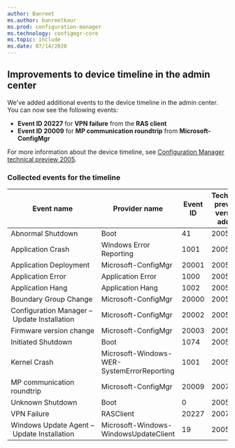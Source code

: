 ```yaml
---
author: Banreet
ms.author: banreetkaur
ms.prod: configuration-manager
ms.technology: configmgr-core
ms.topic: include
ms.date: 07/14/2020
---
```


## <a name="bkmk_timeline"></a> Improvements to device timeline in the admin center
<!--7141381-->

We've added additional events to the device timeline in the admin center. You can now see the following events:

- **Event ID 20227** for **VPN failure** from the **RAS client**
- **Event ID 20009** for **MP communication roundtrip** from **Microsoft-ConfigMgr**

For more information about the device timeline, see [Configuration Manager technical preview 2005](../../technical-preview-2005.md#bkmk_timeline).  

### Collected events for the timeline

|Event name|Provider name|Event ID|Technical preview version added|
|---|---|---|---|
|Abnormal Shutdown|Boot|41|2005|
|Application Crash|Windows Error Reporting|1001|2005|
|Application Deployment|Microsoft-ConfigMgr|20001|2005|
|Application Error|Application Error|1000|2005|
|Application Hang|Application Hang|1002|2005|
|Boundary Group Change|Microsoft-ConfigMgr|20000|2005|
|Configuration Manager – Update Installation|Microsoft-ConfigMgr|20002|2005|
|Firmware version change|Microsoft-ConfigMgr|20003|2005|
|Initiated Shutdown|Boot|1074|2005|
|Kernel Crash|Microsoft-Windows-WER-SystemErrorReporting|1001|2005|
|MP communication roundtrip|Microsoft-ConfigMgr|20009|2007|
|Unknown Shutdown|Boot|0|2005|
|VPN Failure|RASClient|20227|2007|
|Windows Update Agent – Update Installation|Microsoft-Windows-WindowsUpdateClient|19|2005|
